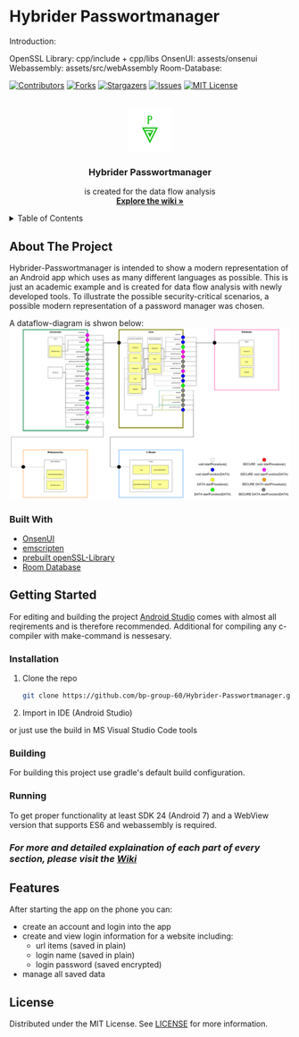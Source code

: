 # Hybrider Passwortmanager

<!-- Shift to Wiki -->
Introduction:

OpenSSL Library:		cpp/include + cpp/libs
OnsenUI:				assests/onsenui
Webassembly:			assets/src/webAssembly
Room-Database:			


<div id="top"></div>

<!-- PROJECT SHIELDS -->
<!--
*** I'm using markdown "reference style" links for readability.
*** Reference links are enclosed in brackets [ ] instead of parentheses ( ).
*** See the bottom of this document for the declaration of the reference variables
*** for contributors-url, forks-url, etc. This is an optional, concise syntax you may use.
*** https://www.markdownguide.org/basic-syntax/#reference-style-links
-->
[![Contributors][contributors-shield]][contributors-url]
[![Forks][forks-shield]][forks-url]
[![Stargazers][stars-shield]][stars-url]
[![Issues][issues-shield]][issues-url]
[![MIT License][license-shield]][license-url]



<!-- PROJECT LOGO -->
<br />
<div align="center">
	<a href="https://github.com/bp-group-60/Hybrider-Passwortmanager">
		<img src="images/logo.png" alt="Logo" width="80" height="80">
	</a>

<h3 align="center">Hybrider Passwortmanager</h3>
	<p align="center">
		is created for the data flow analysis
		<br />
		<a href="https://github.com/bp-group-60/Hybrider-Passwortmanager/wiki"><strong>Explore the wiki »</strong></a>
		<br />
	</p>
</div>



<!-- TABLE OF CONTENTS -->
<details>
	<summary>Table of Contents</summary>
	<ol>
		<li>
			<a href="#about-the-project">About The Project</a>
			<ul>
				<li><a href="#built-with">Built With</a></li>
			</ul>
		</li>
		<li>
			<a href="#getting-started">Getting Started</a>
			<ul>
				<li><a href="#prerequisites">Prerequisites</a></li>
				<li><a href="#installation">Installation</a></li>
			</ul>
		</li>
		<li><a href="#usage">Usage</a></li>
		<li><a href="#features">Features</a></li>
		<li><a href="#license">License</a></li>
		<li><a href="#acknowledgments">Acknowledgments</a></li>
	</ol>
</details>

<!-- ABOUT THE PROJECT -->
## About The Project

Hybrider-Passwortmanager is intended to show a modern representation of an Android app which uses as many different languages as possible.
This is just an academic example and is created for data flow analysis with newly developed tools.
To illustrate the possible security-critical scenarios, a possible modern representation of a password manager was chosen.

A dataflow-diagram is shwon below:<br>
[![](App_Schnittstellen-Graph.png)](https://raw.githubusercontent.com/bp-group-60/Hybrider-Passwortmanager/dev/App_Schnittstellen-Graph.png)

### Built With

* [OnsenUI](https://onsen.io/)
* [emscripten](https://emscripten.org/docs/)
* [prebuilt openSSL-Library](https://github.com/PurpleI2P/OpenSSL-for-Android-Prebuilt)
* [Room Database](https://developer.android.com/reference/android/arch/persistence/room/RoomDatabase)

<!-- GETTING STARTED -->
## Getting Started
For editing and building the project [Android Studio](https://developer.android.com/studio) comes with almost all reqirements and is therefore recommended.
Additional for compiling any c-compiler with make-command is nessesary.

### Installation
1. Clone the repo
	 ```sh
	 git clone https://github.com/bp-group-60/Hybrider-Passwortmanager.git
	 ```
2. Import in IDE (Android Studio)

or just use the build in MS Visual Studio Code tools

### Building
For building this project use gradle's default build configuration.


### Running
To get proper functionality at least SDK 24 (Android 7) and a WebView version that supports ES6 and webassembly is required.



### _For more and detailed explaination of each part of every section, please visit the [Wiki](https://github.com/bp-group-60/Hybrider-Passwortmanager/wiki)_

<!-- FEATURES -->
## Features
After starting the app on the phone you can:
* create an account and login into the app
* create and view login information for a website including:
  * url items (saved in plain)
  * login name (saved in plain)
  * login password (saved encrypted)
* manage all saved data

<!-- LICENSE -->
## License

Distributed under the MIT License. See [LICENSE](https://github.com/bp-group-60/Hybrider-Passwortmanager/blob/main/LICENSE) for more information.

<!-- MARKDOWN LINKS & IMAGES -->
<!-- https://www.markdownguide.org/basic-syntax/#reference-style-links -->
[contributors-shield]: https://img.shields.io/github/contributors/bp-group-60/Hybrider-Passwortmanager.svg?style=for-the-badge
[contributors-url]: https://github.com/bp-group-60/Hybrider-Passwortmanager/graphs/contributors
[forks-shield]: https://img.shields.io/github/forks/bp-group-60/Hybrider-Passwortmanager.svg?style=for-the-badge
[forks-url]: https://github.com/bp-group-60/Hybrider-Passwortmanager/network/members
[stars-shield]: https://img.shields.io/github/stars/bp-group-60/Hybrider-Passwortmanager.svg?style=for-the-badge
[stars-url]: https://github.com/bp-group-60/Hybrider-Passwortmanager/stargazers
[issues-shield]: https://img.shields.io/github/issues/bp-group-60/Hybrider-Passwortmanager.svg?style=for-the-badge
[issues-url]: https://github.com/bp-group-60/Hybrider-Passwortmanager/issues
[license-shield]: https://img.shields.io/github/license/bp-group-60/Hybrider-Passwortmanager.svg?style=for-the-badge
[license-url]: https://github.com/bp-group-60/Hybrider-Passwortmanager/blob/master/LICENSE.txt
